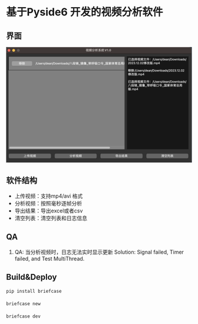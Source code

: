 # 基于Pyside6 开发的视频分析软件

## 界面

![GUI](index.png)


## 软件结构

- 上传视频：支持mp4/avi 格式
- 分析视频：按照毫秒逐帧分析
- 导出结果：导出excel或者csv
- 清空列表：清空列表和日志信息


## QA 

1. QA: 当分析视频时，日志无法实时显示更新
   Solution: Signal failed, Timer failed, and Test MultiThread.


## Build&Deploy

```sh
pip install briefcase

briefcase new

briefcase dev


```